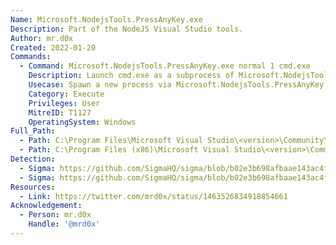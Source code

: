 ```yaml
---
Name: Microsoft.NodejsTools.PressAnyKey.exe
Description: Part of the NodeJS Visual Studio tools.
Author: mr.d0x
Created: 2022-01-20
Commands:
  - Command: Microsoft.NodejsTools.PressAnyKey.exe normal 1 cmd.exe
    Description: Launch cmd.exe as a subprocess of Microsoft.NodejsTools.PressAnyKey.exe.
    Usecase: Spawn a new process via Microsoft.NodejsTools.PressAnyKey.exe.
    Category: Execute
    Privileges: User
    MitreID: T1127
    OperatingSystem: Windows
Full_Path:
  - Path: C:\Program Files\Microsoft Visual Studio\<version>\Community\Common7\IDE\Extensions\Microsoft\NodeJsTools\NodeJsTools\Microsoft.NodejsTools.PressAnyKey.exe
  - Path: C:\Program Files (x86)\Microsoft Visual Studio\<version>\Community\Common7\IDE\Extensions\Microsoft\NodeJsTools\NodeJsTools\Microsoft.NodejsTools.PressAnyKey.exe
Detection:
  - Sigma: https://github.com/SigmaHQ/sigma/blob/b02e3b698afbaae143ac4fb36236eb0b41122ed7/rules/windows/process_creation/proc_creation_win_renamed_pressanykey.yml
  - Sigma: https://github.com/SigmaHQ/sigma/blob/b02e3b698afbaae143ac4fb36236eb0b41122ed7/rules/windows/process_creation/proc_creation_win_pressanykey_lolbin_execution.yml
Resources:
  - Link: https://twitter.com/mrd0x/status/1463526834918854661
Acknowledgement:
  - Person: mr.d0x
    Handle: '@mrd0x'
---
```

